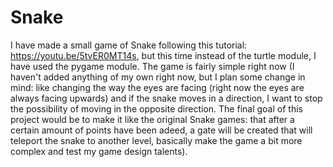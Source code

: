 # Snake

I have made a small game of Snake following this tutorial: https://youtu.be/5tvER0MT14s, but this time instead of the turtle module, I have used the pygame module.
The game is fairly simple right now (I haven't added anything of my own right now, but I plan some change in mind: like changing the way the eyes are facing (right now
the eyes are always facing upwards) and if the snake moves in a direction, I want to stop the possibility of moving in the opposite direction. The final goal of this
project would be to make it like the original Snake games: that after a certain amount of points have been adeed, a gate will be created that will teleport the snake to
another level, basically make the game a bit more complex and test my game design talents).

